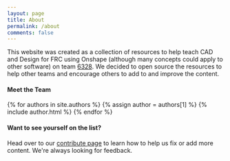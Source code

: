 ```yaml
---
layout: page
title: About
permalink: /about
comments: false
---
```


<div class="row justify-content-center">
<div class="col-md-8 pr-5">

<p>This website was created as a collection of resources to help teach CAD and Design for FRC using Onshape (although many concepts could apply to other software) on team <a href="http://littletonrobotics.org/">6328</a>. We decided to open source the resources to help other teams and encourage others to add to and improve the content.</p>

<h4>Meet the Team</h4>

{% for authors in site.authors %}
{% assign author = authors[1] %}
{% include author.html %}
{% endfor %}

<h4>Want to see yourself on the list?</h4>

<p>Head over to our <a href="/contribute">contribute page</a> to learn how to help us fix or add more content. We're always looking for feedback.</p>

</div>

</div>
